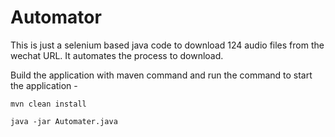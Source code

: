 # Automator

This is just a selenium based java code to download 124 audio files from the wechat URL. It automates the process to download.

Build the application with maven command and run the command to start the application - 

```
mvn clean install
```

```
java -jar Automater.java
```
